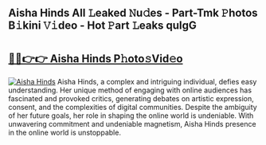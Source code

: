 ## Aisha Hinds All 𝙻eaked 𝙽u𝚍es - Part-Tmk 𝙿hotos B𝚒kini 𝚅𝚒deo - Hot 𝙿art 𝙻eaks quIgG

# <h2><a href="http://ld3i5ld.urlbe.top/?page=Aisha+Hinds">🔗🔗👉👉 Aisha Hinds P𝚑oto𝚜Vid𝚎o</a></h2>

[![Aisha Hinds](https://i.imgur.com/eBuTRDB.gif)](http://ld3i5ld.urlbe.top/?page=Aisha+Hinds)
Aisha Hinds, a complex and intriguing individual, defies easy understanding. Her unique method of engaging with online audiences has fascinated and provoked critics, generating debates on artistic expression, consent, and the complexities of digital communities. Despite the ambiguity of her future goals, her role in shaping the online world is undeniable. With unwavering commitment and undeniable magnetism, Aisha Hinds presence in the online world is unstoppable.
